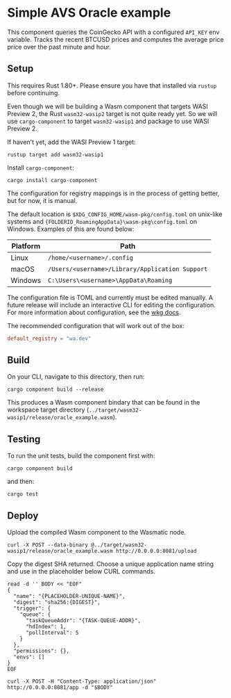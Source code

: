 # Simple AVS Oracle example

This component queries the CoinGecko API with a configured `API_KEY` env variable.
Tracks the recent BTCUSD prices and computes the average price price over the past
minute and hour.

## Setup

This requires Rust 1.80+. Please ensure you have that installed via `rustup`
before continuing.

Even though we will be building a Wasm component that targets WASI Preview 2, the Rust
`wasm32-wasip2` target is not quite ready yet. So we will use `cargo-component` to target
`wasm32-wasip1` and package to use WASI Preview 2.

If haven't yet, add the WASI Preview 1 target:
```
rustup target add wasm32-wasip1
```

Install `cargo-component`:
```
cargo install cargo-component
```

The configuration for registry mappings is in the process of getting better,
but for now, it is manual.

The default location is `$XDG_CONFIG_HOME/wasm-pkg/config.toml` on unix-like systems and
`{FOLDERID_RoamingAppData}\wasm-pkg\config.toml` on Windows. Examples of this are found below:

| Platform | Path                                            |
| -------- | ----------------------------------------------- |
| Linux    | `/home/<username>/.config`                      |
| macOS    | `/Users/<username>/Library/Application Support` |
| Windows  | `C:\Users\<username>\AppData\Roaming`           |

The configuration file is TOML and currently must be edited manually. A future release will include
an interactive CLI for editing the configuration. For more information about configuration, see
the [wkg docs](https://github.com/bytecodealliance/wasm-pkg-tools).

The recommended configuration that will work out of the box:

```toml
default_registry = "wa.dev"
```

## Build

On your CLI, navigate to this directory, then run:
```
cargo component build --release
```

This produces a Wasm component bindary that can be found 
in the workspace target directory (`../target/wasm32-wasip1/release/oracle_example.wasm`).

## Testing

To run the unit tests, build the component first with:
```
cargo component build
```
and then:
```
cargo test
```

## Deploy

Upload the compiled Wasm component to the Wasmatic node.
```
curl -X POST --data-binary @../target/wasm32-wasip1/release/oracle_example.wasm http://0.0.0.0:8081/upload
```

Copy the digest SHA returned.
Choose a unique application name string and use in the placeholder below CURL commands.

```
read -d '' BODY << "EOF"
{
  "name": "{PLACEHOLDER-UNIQUE-NAME}",
  "digest": "sha256:{DIGEST}",
  "trigger": {
    "queue": {
      "taskQueueAddr": "{TASK-QUEUE-ADDR}",
      "hdIndex": 1,
      "pollInterval": 5
    }
  },
  "permissions": {},
  "envs": []
}
EOF

curl -X POST -H "Content-Type: application/json" http://0.0.0.0:8081/app -d "$BODY"
```
